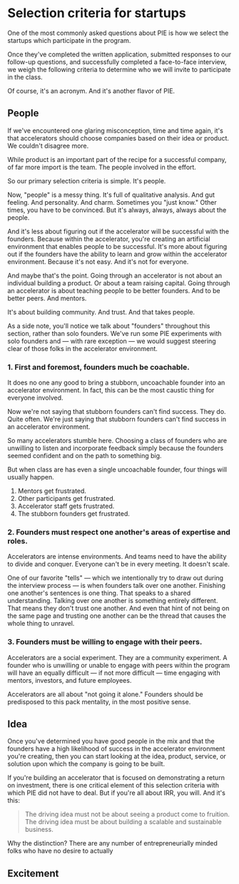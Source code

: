 # Selection criteria for startups

One of the most commonly asked questions about PIE is how we select the startups which participate in the program. 

Once they've completed the written application, submitted responses to our follow-up questions, and successfully completed a face-to-face interview, we weigh the following criteria to determine who we will invite to participate in the class.

Of course, it's an acronym. And it's another flavor of PIE.

## People

If we've encountered one glaring misconception, time and time again, it's that accelerators should choose companies based on their idea or product. We couldn't disagree more.

While product is an important part of the recipe for a successful company, of far more import is the team. The people involved in the effort. 

So our primary selection criteria is simple. It's people.

Now, "people" is a messy thing. It's full of qualitative analysis. And gut feeling. And personality. And charm. Sometimes you "just know." Other times, you have to be convinced. But it's always, always, always about the people.

And it's less about figuring out if the accelerator will be successful with the founders. Because within the accelerator, you're creating an artificial environment that enables people to be successful. It's more about figuring out if the founders have the ability to learn and grow within the accelerator environment. Because it's not easy. And it's not for everyone.

And maybe that's the point. Going through an accelerator is not about an individual building a product. Or about a team raising capital. Going through an accelerator is about teaching people to be better founders. And to be better peers. And mentors.

It's about building community. And trust. And that takes people.

As a side note, you'll notice we talk about "founders" throughout this section, rather than solo founders. We've run some PIE experiments with solo founders and — with rare exception — we would suggest steering clear of those folks in the accelerator environment.

### 1. First and foremost, founders much be coachable. 

It does no one any good to bring a stubborn, uncoachable founder into an accelerator environment. In fact, this can be the most caustic thing for everyone involved.   
  
Now we're not saying that stubborn founders can't find success. They do. Quite often. We're just saying that stubborn founders can't find success in an accelerator environment. 

So many accelerators stumble here. Choosing a class of founders who are unwilling to listen and incorporate feedback simply because the founders seemed confident and on the path to something big. 

But when class are has even a single uncoachable founder, four things will usually happen. 

1. Mentors get frustrated.
2. Other participants get frustrated.
3. Accelerator staff gets frustrated.
3. The stubborn founders get frustrated. 

### 2. Founders must respect one another's areas of expertise and roles.
  
Accelerators are intense environments. And teams need to have the ability to divide and conquer. Everyone can't be in every meeting. It doesn't scale.   
  
One of our favorite "tells" — which we intentionally try to draw out during the interview process — is when founders talk over one another. Finishing one another's sentences is one thing. That speaks to a shared understanding. Talking over one another is something entirely different. That means they don't trust one another. And even that hint of not being on the same page and trusting one another can be the thread that causes the whole thing to unravel.
 
### 3. Founders must be willing to engage with their peers.

Accelerators are a social experiment. They are a community experiment. A founder who is unwilling or unable to engage with peers within the program will have an equally difficult — if not more difficult — time engaging with mentors, investors, and future employees. 

Accelerators are all about "not going it alone." Founders should be predisposed to this pack mentality, in the most positive sense.

## Idea

Once you've determined you have good people in the mix and that the founders have a high likelihood of success in the accelerator environment you're creating, then you can start looking at the idea, product, service, or solution upon which the company is going to be built.

If you're building an accelerator that is focused on demonstrating a return on investment, there is one critical element of this selection criteria with which PIE did not have to deal. But if you're all about IRR, you will. And it's this: 

> The driving idea must not be about seeing a product come to fruition. The driving idea must be about building a scalable and sustainable business. 

Why the distinction? There are any number of entrepreneurially minded folks who have no desire to actually 



## Excitement